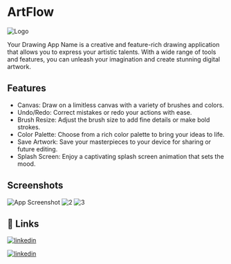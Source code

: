 
# ArtFlow

![Logo](https://github.com/in-deep-dive/ArtFlow/assets/101592615/e1dbc9ce-0db0-4a6a-a69f-69bc88b17409)

Your Drawing App Name is a creative and feature-rich drawing application that allows you to express your artistic talents. With a wide range of tools and features, you can unleash your imagination and create stunning digital artwork.

## Features

- Canvas: Draw on a limitless canvas with a variety of brushes and colors.
- Undo/Redo: Correct mistakes or redo your actions with ease.
- Brush Resize: Adjust the brush size to add fine details or make bold strokes.
- Color Palette: Choose from a rich color palette to bring your ideas to life.
- Save Artwork: Save your masterpieces to your device for sharing or future editing.
- Splash Screen: Enjoy a captivating splash screen animation that sets the mood.




## Screenshots

![App Screenshot](https://github.com/in-deep-dive/ArtFlow/assets/101592615/926e02b1-1b7d-4df1-98d1-afa60e07673c)
![2](https://github.com/in-deep-dive/ArtFlow/assets/101592615/f9c96365-4f69-480e-955b-4450fc868221)
![3](https://github.com/in-deep-dive/ArtFlow/assets/101592615/2eb71e01-cff7-475f-9896-619db4ec3537)


 ## 🔗 Links

[![linkedin](https://img.shields.io/badge/linkedin-0A66C2?style=for-the-badge&logo=linkedin&logoColor=white)](https://www.linkedin.com/in/mohd-aakib-0546ab272/)

[![linkedin](https://img.shields.io/badge/instagram-bc2a8d?style=for-the-badge&logo=instagram&logoColor=white)](https://www.instagram.com/_aakib__21/)


